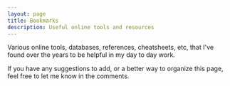 ```yaml
---
layout: page
title: Bookmarks
description: Useful online tools and resources
---
```


Various online tools, databases, references, cheatsheets, etc, that I've found over the years to be helpful in my day to day work.

If you have any suggestions to add, or a better way to organize this page, feel free to let me know in the comments.


